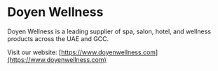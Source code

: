 # Doyen Wellness

Doyen Wellness is a leading supplier of spa, salon, hotel, and wellness products across the UAE and GCC.

Visit our website: [https://www.doyenwellness.com](https://www.doyenwellness.com)
